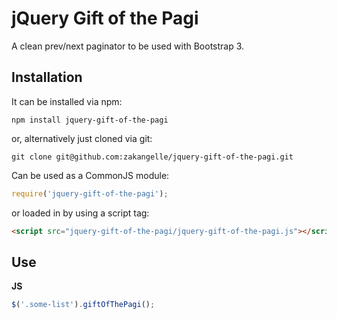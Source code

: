 # jQuery Gift of the Pagi

A clean prev/next paginator to be used with Bootstrap 3.

## Installation

It can be installed via npm:

```
npm install jquery-gift-of-the-pagi
```

or, alternatively just cloned via git:

```
git clone git@github.com:zakangelle/jquery-gift-of-the-pagi.git
```

Can be used as a CommonJS module:

```js
require('jquery-gift-of-the-pagi');
```

or loaded in by using a script tag:

```html
<script src="jquery-gift-of-the-pagi/jquery-gift-of-the-pagi.js"></script>
```

## Use

**JS**
```js
$('.some-list').giftOfThePagi();
```
